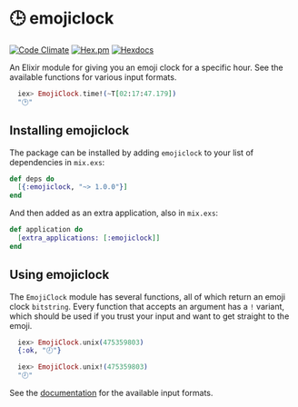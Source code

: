 # 🕒 emojiclock

[![Code Climate](https://codeclimate.com/github/nathanhornby/emojiclock-elixir/badges/gpa.svg)](https://codeclimate.com/github/nathanhornby/emojiclock-elixir) [![Hex.pm](https://img.shields.io/hexpm/v/emojiclock.svg)](https://hex.pm/packages/emojiclock)
[![Hexdocs](https://img.shields.io/badge/docs-hexdocs-blue.svg)](https://hexdocs.pm/emojiclock)

An Elixir module for giving you an emoji clock for a specific hour. See the available functions for various input formats.

```elixir
  iex> EmojiClock.time!(~T[02:17:47.179])
  "🕑"
```

## Installing emojiclock

The package can be installed by adding `emojiclock` to your list of dependencies in `mix.exs`:

```elixir
def deps do
  [{:emojiclock, "~> 1.0.0"}]
end
```

And then added as an extra application, also in `mix.exs`:

```elixir
def application do
  [extra_applications: [:emojiclock]]
end
```

## Using emojiclock

The `EmojiClock` module has several functions, all of which return an emoji clock `bitstring`. Every function that accepts an argument has a `!` variant, which should be used if you trust your input and want to get straight to the emoji.

```elixir
  iex> EmojiClock.unix(475359803)
  {:ok, "🕗"}

  iex> EmojiClock.unix!(475359803)
  "🕗"
```

See the [documentation](https://hexdocs.pm/emojiclock) for the available input formats.
